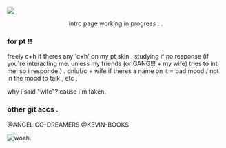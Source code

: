 ![](https://litter.catbox.moe/xpzlai.png)
<p align="center"

intro page working in progress . .


### for pt !!

freely c+h if theres any 'c+h' on my pt skin .
studying if no response (if you're interacting me. unless my friends (or GANG!!! + my wife) tries to int me, so i responde.) . 
dniuf/c + wife if theres a name on it = bad mood / not in the mood to talk , etc .

why i said "wife"? cause i'm taken.

### other git accs .
@ANGELICO-DREAMERS
@KEVIN-BOOKS

![woah.](https://i.postimg.cc/pTvJ2CVg/Boxten-Render-1.png)
